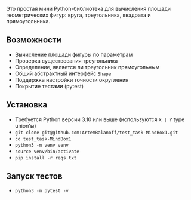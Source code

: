 Это простая мини Python-библиотека для вычисления площади геометрических фигур: круга, треугольника, квадрата и прямоугольника.

## Возможности

- Вычисление площади фигуры по параметрам
- Проверка существования треугольника
- Определение, является ли треугольник прямоугольным
- Общий абстрактный интерфейс `Shape`
- Поддержка настройки точности округления
- Покрытие тестами (pytest)

## Установка
- Требуется Python версии 3.10 или выше (используются `X | Y` type union'ы)
- `git clone git@github.com:ArtemBalanoff/test_task-MindBox1.git`
- `cd test_task-MindBox1`
- `python3 -m venv venv`
- `source venv/bin/activate`
- `pip install -r reqs.txt`

## Запуск тестов

- `python3 -m pytest -v`